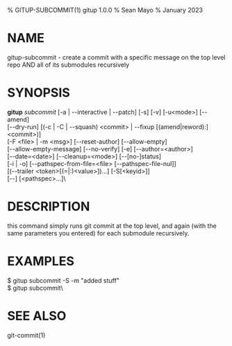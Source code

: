 % GITUP-SUBCOMMIT(1) gitup 1.0.0
% Sean Mayo
% January 2023

# NAME
gitup-subcommit - create a commit with a specific message on the top level repo AND all of its submodules recursively

# SYNOPSIS
**gitup** *subcommit* [-a | -\-interactive | -\-patch] [-s] [-v] [-u\<mode\>] [-\-amend]\
[-\-dry-run] [(-c | -C | -\-squash) \<commit\> | --fixup [(amend|reword):]\<commit\>)]\
[-F \<file\> | -m \<msg\>] [-\-reset-author] [-\-allow-empty]\
[-\-allow-empty-message] [-\-no-verify] [-e] [-\-author=\<author\>]\
[-\-date=\<date\>] [-\-cleanup=\<mode\>] [--[no-]status]\
[-i | -o] [-\-pathspec-from-file=\<file\> [-\-pathspec-file-nul]]\
[(-\-trailer \<token\>[(=|:)\<value\>])...] [-S[\<keyid\>]]\
[-\-] [\<pathspec\>...]\

# DESCRIPTION
this command simply runs git commit at the top level, and again (with the same parameters you entered) for each submodule recursively.

# EXAMPLES
$ gitup subcommit -S -m "added stuff"\
$ gitup subcommit\

# SEE ALSO
git-commit(1)